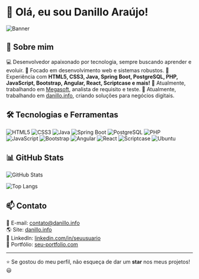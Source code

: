 # 👋 Olá, eu sou Danillo Araújo!

![Banner](https://source.unsplash.com/1600x400/?technology,coding)

## 🚀 Sobre mim

💻 Desenvolvedor apaixonado por tecnologia, sempre buscando aprender e evoluir.
📍 Focado em desenvolvimento web e sistemas robustos.
🔧 Experiência com **HTML5, CSS3, Java, Spring Boot, PostgreSQL, PHP, JavaScript, Bootstrap, Angular, React, Scriptcase e mais!**
🎯 Atualmente, trabalhando em [Megasoft](https://www.megasoft.com.br), analista de requisito e teste.
🎯 Atualmente, trabalhando em [danillo.info](https://danillo.info), criando soluções para negócios digitais.

## 🛠️ Tecnologias e Ferramentas

![HTML5](https://img.shields.io/badge/HTML5-E34F26?style=for-the-badge&logo=html5&logoColor=white)
![CSS3](https://img.shields.io/badge/CSS3-1572B6?style=for-the-badge&logo=css3&logoColor=white)
![Java](https://img.shields.io/badge/Java-ED8B00?style=for-the-badge&logo=openjdk&logoColor=white)
![Spring Boot](https://img.shields.io/badge/Spring%20Boot-6DB33F?style=for-the-badge&logo=springboot&logoColor=white)
![PostgreSQL](https://img.shields.io/badge/PostgreSQL-316192?style=for-the-badge&logo=postgresql&logoColor=white)
![PHP](https://img.shields.io/badge/PHP-777BB4?style=for-the-badge&logo=php&logoColor=white)
![JavaScript](https://img.shields.io/badge/JavaScript-F7DF1E?style=for-the-badge&logo=javascript&logoColor=black)
![Bootstrap](https://img.shields.io/badge/Bootstrap-7952B3?style=for-the-badge&logo=bootstrap&logoColor=white)
![Angular](https://img.shields.io/badge/Angular-DD0031?style=for-the-badge&logo=angular&logoColor=white)
![React](https://img.shields.io/badge/React-20232A?style=for-the-badge&logo=react&logoColor=61DAFB)
![Scriptcase](https://img.shields.io/badge/Scriptcase-003A70?style=for-the-badge&logo=scriptcase&logoColor=white)
![Ubuntu](https://img.shields.io/badge/Ubuntu-E95420?style=for-the-badge&logo=ubuntu&logoColor=white)

## 📊 GitHub Stats

![GitHub Stats](https://github-readme-stats.vercel.app/api?username=danillosdd&show_icons=true&theme=tokyonight)

![Top Langs](https://github-readme-stats.vercel.app/api/top-langs/?username=danillosdd&layout=compact&theme=tokyonight)

## 📫 Contato

📧 E-mail: [contato@danillo.info](mailto:contato@danillo.info)  
🌎 Site: [danillo.info](https://danillo.info)  
💼 LinkedIn: [linkedin.com/in/seuusuario](https://linkedin.com/in/danillosdd)  
🚀 Portfólio: [seu-portfolio.com](https://seu-portfolio.com)  

---

⭐️ Se gostou do meu perfil, não esqueça de dar um **star** nos meus projetos! 😃


<!--
**Danillosdd/danillosdd** é um repositório ✨ _especial_ ✨ porque seu `README.md` (este arquivo) aparece em seu perfil do GitHub.

Aqui estão algumas ideias para você começar:

- 🔭 Atualmente estou trabalhando em ...
- 🌱 Atualmente estou aprendendo...
- 👯 Procuro colaborar em ...
- 🤔 Estou procurando ajuda com ...
- 💬 Pergunte-me sobre ...
- 📫 Como entrar em contato comigo: ...
- 😄 Pronomes: ...
- ⚡ Curiosidade: ...
-->
